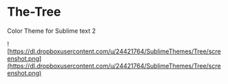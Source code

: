 The-Tree
====

Color Theme for Sublime text 2

![https://dl.dropboxusercontent.com/u/24421764/SublimeThemes/Tree/screenshot.png](https://dl.dropboxusercontent.com/u/24421764/SublimeThemes/Tree/screenshot.png)
